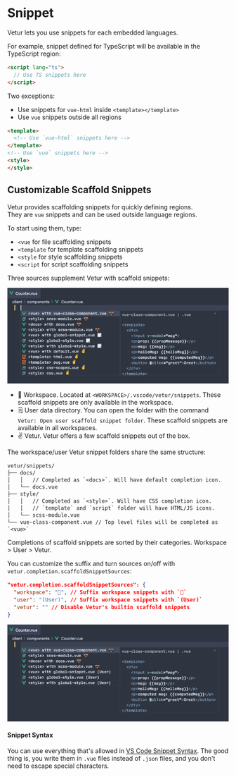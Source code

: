 # Snippet

Vetur lets you use snippets for each embedded languages.

For example, snippet defined for TypeScript will be available in the TypeScript region:
```html
<script lang="ts">
  // Use TS snippets here
</script>
```

Two exceptions:
- Use snippets for `vue-html` inside `<template></template>`
- Use `vue` snippets outside all regions

```html
<template>
  <!-- Use `vue-html` snippets here -->
</template>
<!-- Use `vue` snippets here -->
<style>
</style>
```

## Customizable Scaffold Snippets

Vetur provides scaffolding snippets for quickly defining regions.  
They are `vue` snippets and can be used outside language regions.

To start using them, type:

- `<vue` for file scaffolding snippets
- `<template` for template scaffolding snippets
- `<style` for style scaffolding snippets
- `<script` for script scaffolding snippets

Three sources supplement Vetur with scaffold snippets:

![Snippet Main](../images/snippet-main.png)

- 💼 Workspace. Located at `<WORKSPACE>/.vscode/vetur/snippets`. These scaffold snippets are only available in the workspace.
- 🗒️ User data directory. You can open the folder with the command `Vetur: Open user scaffold snippet folder`. These scaffold snippets are available in all workspaces.
- ✌ Vetur. Vetur offers a few scaffold snippets out of the box.

The workspace/user Vetur snippet folders share the same structure:

```
vetur/snippets/
├── docs/
│   │   // Completed as `<docs>`. Will have default completion icon.
│   └── docs.vue
├── style/
│   │   // Completed as `<style>`. Will have CSS completion icon.
│   │   // `template` and `script` folder will have HTML/JS icons.
│   └── scss-module.vue 
└── vue-class-component.vue // Top level files will be completed as `<vue>`
```

Completions of scaffold snippets are sorted by their categories. Workspace > User > Vetur.

You can customize the suffix and turn sources on/off with `vetur.completion.scaffoldSnippetSources`:

```json
"vetur.completion.scaffoldSnippetSources": {
  "workspace": "💼", // Suffix workspace snippets with `💼`
  "user": "(️User)", // Suffix workspace snippets with `(User)`
  "vetur": "" // Disable Vetur's builtin scaffold snippets
}
```

![Snippet Partial](../images/snippet-partial.png)

#### Snippet Syntax

You can use everything that's allowed in [VS Code Snippet Syntax](https://code.visualstudio.com/docs/editor/userdefinedsnippets). The good thing is, you write them in `.vue` files instead of `.json` files, and you don't need to escape special characters.
